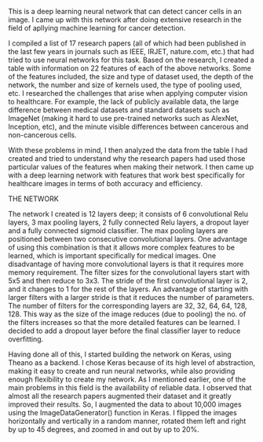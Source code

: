 This is a deep learning neural network that can detect cancer cells in an image. I came up with this network after doing extensive research in the field of apllying machine learning for cancer detection. 

I compiled a list of 17 research papers (all of which had been published in the last few years in journals such as IEEE, IRJET, nature.com, etc.) that had tried to use neural networks for this task. Based on the research, I created a table with information on 22 features of each of the above networks. Some of the features included, the size and type of dataset used, the depth of the network, the number and size of kernels used, the type of pooling used, etc. I researched the challenges that arise when applying computer vision to healthcare. For example, the lack of publicly available data, the large difference between medical datasets and standard datasets such as ImageNet (making it hard to use pre-trained networks such as AlexNet, Inception, etc), and the minute visible differences between cancerous and non-cancerous cells. 

With these problems in mind, I then analyzed the data from the table I had created and tried to understand why the research papers had used those particular values of the features when making their network. I then came up with a deep learning network with features that work best specifically for healthcare images in terms of both accuracy and efficiency. 

THE NETWORK

The network I created is 12 layers deep; it consists of 6 convolutional Relu layers, 3 max pooling layers, 2 fully connected Relu layers, a dropout layer and a fully connected sigmoid classifier. The max pooling layers are positioned between two consecutive convolutional layers. One advantage of using this combination is that it allows more complex features to be learned, which is important specifically for medical images. One disadvantage of having more convolutional layers is that it requires more memory requirement. The filter sizes for the convolutional layers start with 5x5 and then reduce to 3x3. The stride of the first convolutional layer is 2, and it changes to 1 for the rest of the layers. An advantage of starting with larger filters with a larger stride is that it reduces the number of parameters. The number of filters for the corresponding layers are 32, 32, 64, 64, 128, 128. This way as the size of the image reduces (due to pooling) the no. of the filters increases so that the more detailed features can be learned. I decided to add a dropout layer before the final classifier layer to reduce overfitting.

Having done all of this, I started building the network on Keras, using Theano as a backend. I chose Keras because of its high level of abstraction, making it easy to create and run neural networks, while also providing enough flexibility to create my network. As I mentioned earlier, one of the main problems in this field is the availability of reliable data. I observed that almost all the research papers augmented their dataset and it greatly improved their results. So, I augmented the data to about 10,000 images using the ImageDataGenerator() function in Keras. I flipped the images horizontally and vertically in a random manner, rotated them left and right by up to 45 degrees, and zoomed in and out by up to 20%. 
